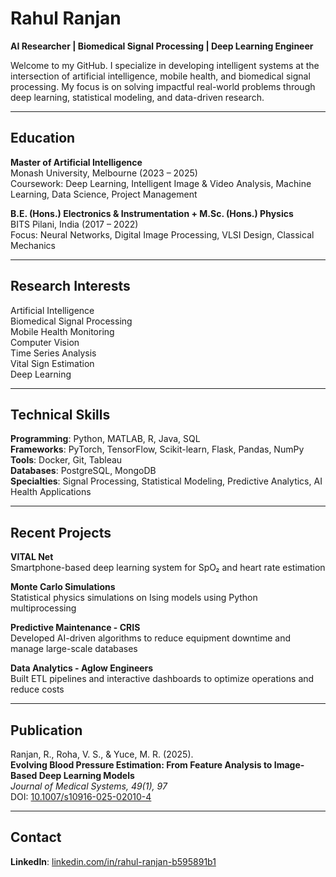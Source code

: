 # Rahul Ranjan

**AI Researcher | Biomedical Signal Processing | Deep Learning Engineer**

Welcome to my GitHub. I specialize in developing intelligent systems at the intersection of artificial intelligence, mobile health, and biomedical signal processing. My focus is on solving impactful real-world problems through deep learning, statistical modeling, and data-driven research.

---

## Education

**Master of Artificial Intelligence**  
Monash University, Melbourne (2023 – 2025)  
Coursework: Deep Learning, Intelligent Image & Video Analysis, Machine Learning, Data Science, Project Management

**B.E. (Hons.) Electronics & Instrumentation + M.Sc. (Hons.) Physics**  
BITS Pilani, India (2017 – 2022)  
Focus: Neural Networks, Digital Image Processing, VLSI Design, Classical Mechanics

---

## Research Interests

Artificial Intelligence  
Biomedical Signal Processing  
Mobile Health Monitoring  
Computer Vision  
Time Series Analysis  
Vital Sign Estimation  
Deep Learning  

---

## Technical Skills

**Programming**: Python, MATLAB, R, Java, SQL  
**Frameworks**: PyTorch, TensorFlow, Scikit-learn, Flask, Pandas, NumPy  
**Tools**: Docker, Git, Tableau  
**Databases**: PostgreSQL, MongoDB  
**Specialties**: Signal Processing, Statistical Modeling, Predictive Analytics, AI Health Applications

---

## Recent Projects

**VITAL Net**  
Smartphone-based deep learning system for SpO₂ and heart rate estimation

**Monte Carlo Simulations**  
Statistical physics simulations on Ising models using Python multiprocessing

**Predictive Maintenance - CRIS**  
Developed AI-driven algorithms to reduce equipment downtime and manage large-scale databases

**Data Analytics - Aglow Engineers**  
Built ETL pipelines and interactive dashboards to optimize operations and reduce costs

---

## Publication

Ranjan, R., Roha, V. S., & Yuce, M. R. (2025).  
**Evolving Blood Pressure Estimation: From Feature Analysis to Image-Based Deep Learning Models**  
*Journal of Medical Systems, 49(1), 97*  
DOI: [10.1007/s10916-025-02010-4](https://doi.org/10.1007/s10916-025-02228-6)

---

## Contact

**LinkedIn**: [linkedin.com/in/rahul-ranjan-b595891b1](https://www.linkedin.com/in/rahul-ranjan-b595891b1)



